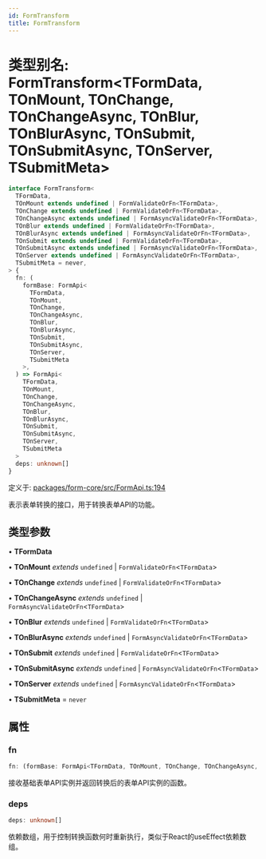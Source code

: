```yaml
---
id: FormTransform
title: FormTransform
---
```


<!-- 请勿编辑：此页面是从类型注释自动生成的 -->

# 类型别名: FormTransform\<TFormData, TOnMount, TOnChange, TOnChangeAsync, TOnBlur, TOnBlurAsync, TOnSubmit, TOnSubmitAsync, TOnServer, TSubmitMeta\>

```ts
interface FormTransform<
  TFormData,
  TOnMount extends undefined | FormValidateOrFn<TFormData>,
  TOnChange extends undefined | FormValidateOrFn<TFormData>,
  TOnChangeAsync extends undefined | FormAsyncValidateOrFn<TFormData>,
  TOnBlur extends undefined | FormValidateOrFn<TFormData>,
  TOnBlurAsync extends undefined | FormAsyncValidateOrFn<TFormData>,
  TOnSubmit extends undefined | FormValidateOrFn<TFormData>,
  TOnSubmitAsync extends undefined | FormAsyncValidateOrFn<TFormData>,
  TOnServer extends undefined | FormAsyncValidateOrFn<TFormData>,
  TSubmitMeta = never,
> {
  fn: (
    formBase: FormApi<
      TFormData,
      TOnMount,
      TOnChange,
      TOnChangeAsync,
      TOnBlur,
      TOnBlurAsync,
      TOnSubmit,
      TOnSubmitAsync,
      TOnServer,
      TSubmitMeta
    >,
  ) => FormApi<
    TFormData,
    TOnMount,
    TOnChange,
    TOnChangeAsync,
    TOnBlur,
    TOnBlurAsync,
    TOnSubmit,
    TOnSubmitAsync,
    TOnServer,
    TSubmitMeta
  >
  deps: unknown[]
}
```

定义于: [packages/form-core/src/FormApi.ts:194](https://github.com/TanStack/form/blob/main/packages/form-core/src/FormApi.ts#L194)

表示表单转换的接口，用于转换表单API的功能。

## 类型参数

• **TFormData**

• **TOnMount** *extends* `undefined` \| `FormValidateOrFn`\<`TFormData`\>

• **TOnChange** *extends* `undefined` \| `FormValidateOrFn`\<`TFormData`\>

• **TOnChangeAsync** *extends* `undefined` \| `FormAsyncValidateOrFn`\<`TFormData`\>

• **TOnBlur** *extends* `undefined` \| `FormValidateOrFn`\<`TFormData`\>

• **TOnBlurAsync** *extends* `undefined` \| `FormAsyncValidateOrFn`\<`TFormData`\>

• **TOnSubmit** *extends* `undefined` \| `FormValidateOrFn`\<`TFormData`\>

• **TOnSubmitAsync** *extends* `undefined` \| `FormAsyncValidateOrFn`\<`TFormData`\>

• **TOnServer** *extends* `undefined` \| `FormAsyncValidateOrFn`\<`TFormData`\>

• **TSubmitMeta** = `never`

## 属性

### fn

```ts
fn: (formBase: FormApi<TFormData, TOnMount, TOnChange, TOnChangeAsync, TOnBlur, TOnBlurAsync, TOnSubmit, TOnSubmitAsync, TOnServer, TSubmitMeta>) => FormApi<TFormData, TOnMount, TOnChange, TOnChangeAsync, TOnBlur, TOnBlurAsync, TOnSubmit, TOnSubmitAsync, TOnServer, TSubmitMeta>
```

接收基础表单API实例并返回转换后的表单API实例的函数。

### deps

```ts
deps: unknown[]
```

依赖数组，用于控制转换函数何时重新执行，类似于React的useEffect依赖数组。
